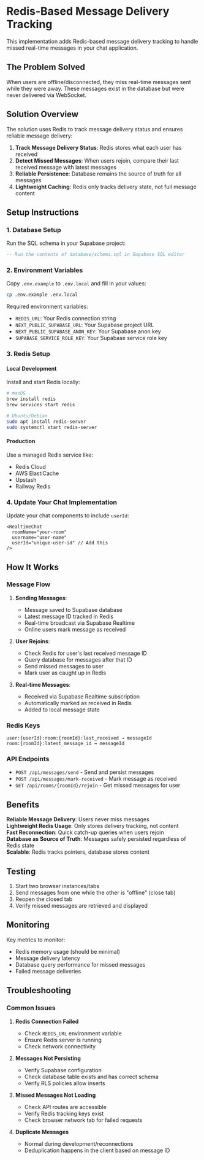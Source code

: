 # Redis-Based Message Delivery Tracking

This implementation adds Redis-based message delivery tracking to handle missed
real-time messages in your chat application.

## The Problem Solved

When users are offline/disconnected, they miss real-time messages sent while
they were away. These messages exist in the database but were never delivered
via WebSocket.

## Solution Overview

The solution uses Redis to track message delivery status and ensures reliable
message delivery:

1. **Track Message Delivery Status**: Redis stores what each user has received
2. **Detect Missed Messages**: When users rejoin, compare their last received
   message with latest messages
3. **Reliable Persistence**: Database remains the source of truth for all
   messages
4. **Lightweight Caching**: Redis only tracks delivery state, not full message
   content

## Setup Instructions

### 1. Database Setup

Run the SQL schema in your Supabase project:

```sql
-- Run the contents of database/schema.sql in Supabase SQL editor
```

### 2. Environment Variables

Copy `.env.example` to `.env.local` and fill in your values:

```bash
cp .env.example .env.local
```

Required environment variables:

- `REDIS_URL`: Your Redis connection string
- `NEXT_PUBLIC_SUPABASE_URL`: Your Supabase project URL
- `NEXT_PUBLIC_SUPABASE_ANON_KEY`: Your Supabase anon key
- `SUPABASE_SERVICE_ROLE_KEY`: Your Supabase service role key

### 3. Redis Setup

#### Local Development

Install and start Redis locally:

```bash
# macOS
brew install redis
brew services start redis

# Ubuntu/Debian
sudo apt install redis-server
sudo systemctl start redis-server
```

#### Production

Use a managed Redis service like:

- Redis Cloud
- AWS ElastiCache
- Upstash
- Railway Redis

### 4. Update Your Chat Implementation

Update your chat components to include `userId`:

```tsx
<RealtimeChat
  roomName="your-room"
  username="user-name"
  userId="unique-user-id" // Add this
/>
```

## How It Works

### Message Flow

1. **Sending Messages**:
   - Message saved to Supabase database
   - Latest message ID tracked in Redis
   - Real-time broadcast via Supabase Realtime
   - Online users mark message as received

2. **User Rejoins**:
   - Check Redis for user's last received message ID
   - Query database for messages after that ID
   - Send missed messages to user
   - Mark user as caught up in Redis

3. **Real-time Messages**:
   - Received via Supabase Realtime subscription
   - Automatically marked as received in Redis
   - Added to local message state

### Redis Keys

```
user:{userId}:room:{roomId}:last_received → messageId
room:{roomId}:latest_message_id → messageId
```

### API Endpoints

- `POST /api/messages/send` - Send and persist messages
- `POST /api/messages/mark-received` - Mark message as received
- `GET /api/rooms/{roomId}/rejoin` - Get missed messages for user

## Benefits

**Reliable Message Delivery**: Users never miss messages  
**Lightweight Redis Usage**: Only stores delivery tracking, not content  
**Fast Reconnection**: Quick catch-up queries when users rejoin  
**Database as Source of Truth**: Messages safely persisted regardless of Redis
state  
**Scalable**: Redis tracks pointers, database stores content

## Testing

1. Start two browser instances/tabs
2. Send messages from one while the other is "offline" (close tab)
3. Reopen the closed tab
4. Verify missed messages are retrieved and displayed

## Monitoring

Key metrics to monitor:

- Redis memory usage (should be minimal)
- Message delivery latency
- Database query performance for missed messages
- Failed message deliveries

## Troubleshooting

### Common Issues

1. **Redis Connection Failed**
   - Check `REDIS_URL` environment variable
   - Ensure Redis server is running
   - Check network connectivity

2. **Messages Not Persisting**
   - Verify Supabase configuration
   - Check database table exists and has correct schema
   - Verify RLS policies allow inserts

3. **Missed Messages Not Loading**
   - Check API routes are accessible
   - Verify Redis tracking keys exist
   - Check browser network tab for failed requests

4. **Duplicate Messages**
   - Normal during development/reconnections
   - Deduplication happens in the client based on message ID
